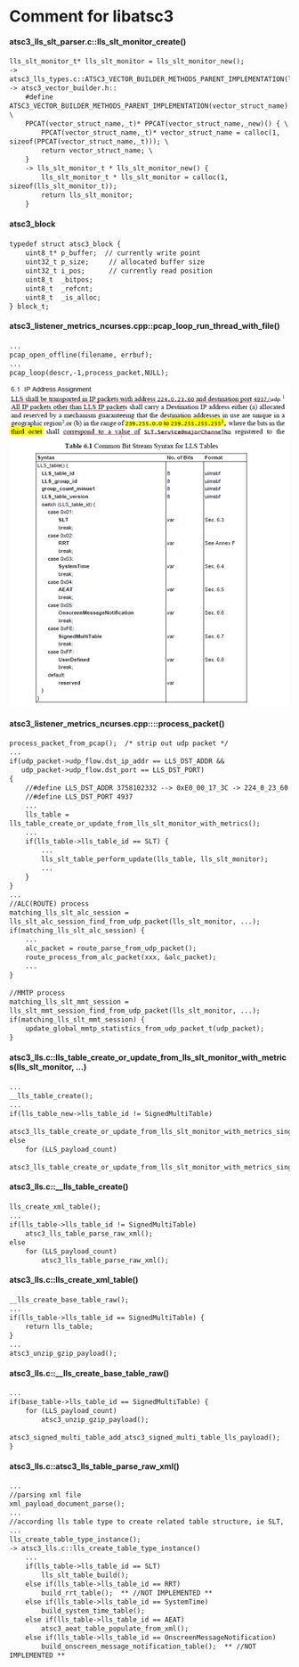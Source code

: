 # Comment for libatsc3
#### atsc3_lls_slt_parser.c::lls_slt_monitor_create()
    lls_slt_monitor_t* lls_slt_monitor = lls_slt_monitor_new();
    -> atsc3_lls_types.c::ATSC3_VECTOR_BUILDER_METHODS_PARENT_IMPLEMENTATION(lls_slt_monitor)
    -> atsc3_vector_builder.h::
        #define ATSC3_VECTOR_BUILDER_METHODS_PARENT_IMPLEMENTATION(vector_struct_name) \
        PPCAT(vector_struct_name,_t)* PPCAT(vector_struct_name,_new)() { \
            PPCAT(vector_struct_name,_t)* vector_struct_name = calloc(1, sizeof(PPCAT(vector_struct_name,_t))); \
            return vector_struct_name; \
        }
        -> lls_slt_monitor_t * lls_slt_monitor_new() {
            lls_slt_monitor_t * lls_slt_monitor = calloc(1, sizeof(lls_slt_monitor_t));
            return lls_slt_monitor;
        }

#### atsc3_block
    typedef struct atsc3_block {
        uint8_t* p_buffer;  // currently write point
        uint32_t p_size;     // allocated buffer size
        uint32_t i_pos;      // currently read position
        uint8_t  _bitpos;
        uint8_t  _refcnt;
        uint8_t  _is_alloc;
    } block_t;

#### atsc3_listener_metrics_ncurses.cpp::pcap_loop_run_thread_with_file()
    ...
    pcap_open_offline(filename, errbuf); 
    ...
    pcap_loop(descr,-1,process_packet,NULL);

![11](/atsc3/res/lls.png)

#### atsc3_listener_metrics_ncurses.cpp::::process_packet()
    process_packet_from_pcap();  /* strip out udp packet */
    ...
    if(udp_packet->udp_flow.dst_ip_addr == LLS_DST_ADDR && 
       udp_packet->udp_flow.dst_port == LLS_DST_PORT) 
    {
        //#define LLS_DST_ADDR 3758102332 --> 0xE0_00_17_3C -> 224_0_23_60
        //#define LLS_DST_PORT 4937
        ...
        lls_table = lls_table_create_or_update_from_lls_slt_monitor_with_metrics();
        ...
        if(lls_table->lls_table_id == SLT) {
            ...
            lls_slt_table_perform_update(lls_table, lls_slt_monitor);
            ...
        }
    }
    ...
    //ALC(ROUTE) process
    matching_lls_slt_alc_session = lls_slt_alc_session_find_from_udp_packet(lls_slt_monitor, ...);
    if(matching_lls_slt_alc_session) {
        ...
        alc_packet = route_parse_from_udp_packet();
        route_process_from_alc_packet(xxx, &alc_packet);
        ...
    }
    
    //MMTP process
    matching_lls_slt_mmt_session = lls_slt_mmt_session_find_from_udp_packet(lls_slt_monitor, ...);
    if(matching_lls_slt_mmt_session) {
        update_global_mmtp_statistics_from_udp_packet_t(udp_packet);
    }

#### atsc3_lls.c::lls_table_create_or_update_from_lls_slt_monitor_with_metrics(lls_slt_monitor, ...)
    ...
    __lls_table_create();
    ...
    if(lls_table_new->lls_table_id != SignedMultiTable)
        atsc3_lls_table_create_or_update_from_lls_slt_monitor_with_metrics_single_table();
    else
        for (LLS_payload_count)
            atsc3_lls_table_create_or_update_from_lls_slt_monitor_with_metrics_single_table();

#### atsc3_lls.c::__lls_table_create()
    lls_create_xml_table();
    ...
    if(lls_table->lls_table_id != SignedMultiTable)
        atsc3_lls_table_parse_raw_xml();
    else
        for (LLS_payload_count)
            atsc3_lls_table_parse_raw_xml();

#### atsc3_lls.c::lls_create_xml_table()
    __lls_create_base_table_raw();
    ...
    if(lls_table->lls_table_id == SignedMultiTable) {
        return lls_table;
    }
    ...
    atsc3_unzip_gzip_payload();

#### atsc3_lls.c::__lls_create_base_table_raw()
    ...
    if(base_table->lls_table_id == SignedMultiTable) {
        for (LLS_payload_count)
            atsc3_unzip_gzip_payload();
            atsc3_signed_multi_table_add_atsc3_signed_multi_table_lls_payload();
    }

#### atsc3_lls.c::atsc3_lls_table_parse_raw_xml()
    ...
    //parsing xml file
    xml_payload_document_parse();
    ...
    //according lls table type to create related table structure, ie SLT, ...
    lls_create_table_type_instance();
    -> atsc3_lls.c::lls_create_table_type_instance()
        ...
        if(lls_table->lls_table_id == SLT)
            lls_slt_table_build();
        else if(lls_table->lls_table_id == RRT)
            build_rrt_table();  ** //NOT IMPLEMENTED **
        else if(lls_table->lls_table_id == SystemTime)
            build_system_time_table();
        else if(lls_table->lls_table_id == AEAT)
            atsc3_aeat_table_populate_from_xml();
        else if(lls_table->lls_table_id == OnscreenMessageNotification)
            build_onscreen_message_notification_table();  ** //NOT IMPLEMENTED **
